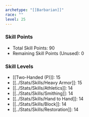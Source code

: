 ```yaml
---
archetype: "[[Barbarian]]"
race: ""
level: 25
---
```

### **Skill Points**
- Total Skill Points: 90
- Remaining Skill Points (Unused): 0

### **Skill Levels**
- [[Two-Handed (P)]]: 15
- [[../Stats/Skills/Heavy Armor]]: 15
- [[../Stats/Skills/Athletics]]: 14
- [[../Stats/Skills/Smithing]]: 14
- [[../Stats/Skills/Hand to Hand]]: 14
- [[../Stats/Skills/Block]]: 14
- [[../Stats/Skills/Restoration]]: 14
